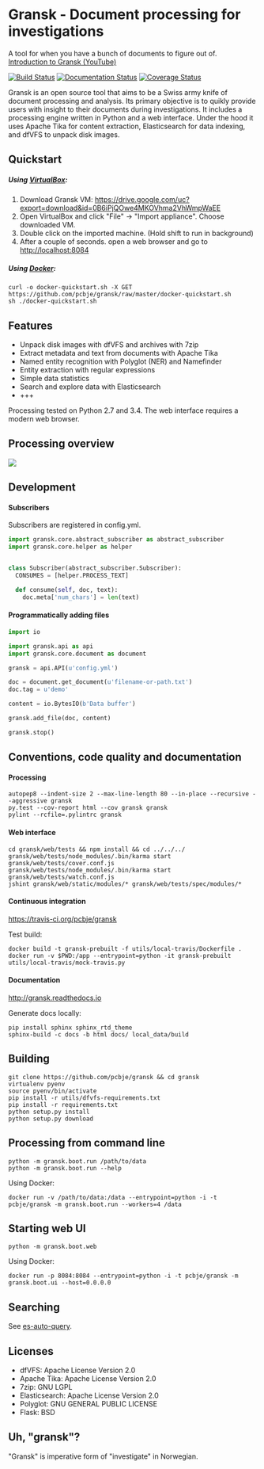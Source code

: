 # Gransk - Document processing for investigations

A tool for when you have a bunch of documents to figure out of. [Introduction to Gransk (YouTube)](https://www.youtube.com/watch?v=hkfLQFRShJ8)

[![Build Status](https://travis-ci.org/pcbje/gransk.svg?branch=master)](https://travis-ci.org/pcbje/gransk) [![Documentation Status](https://readthedocs.org/projects/gransk/badge/?version=latest)](http://gransk.readthedocs.io/?badge=latest)
 [![Coverage Status](https://coveralls.io/repos/github/pcbje/gransk/badge.svg?branch=master)](https://coveralls.io/github/pcbje/gransk?branch=master)

Gransk is an open source tool that aims to be a Swiss army knife of document processing and analysis.
Its primary objective is to quikly provide users with insight to their documents during investigations.
It includes a processing engine written in Python and a web interface. Under the hood it uses Apache Tika for
content extraction, Elasticsearch for data indexing, and dfVFS to unpack disk images.

## Quickstart

##### Using [VirtualBox](https://www.virtualbox.org/wiki/Downloads):

1. Download Gransk VM: https://drive.google.com/uc?export=download&id=0B6iPjQOwe4MKOVhma2VhWmpWaEE
2. Open VirtualBox and click "File" -> "Import appliance". Choose downloaded VM.
3. Double click on the imported machine. (Hold shift to run in background)
4. After a couple of seconds. open a web browser and go to [http://localhost:8084](http://localhost:8084)

##### Using [Docker](https://www.docker.com):

```
curl -o docker-quickstart.sh -X GET https://github.com/pcbje/gransk/raw/master/docker-quickstart.sh
sh ./docker-quickstart.sh
```


## Features

* Unpack disk images with dfVFS and archives with 7zip
* Extract metadata and text from documents with Apache Tika
* Named entity recognition with Polyglot (NER) and Namefinder
* Entity extraction with regular expressions
* Simple data statistics
* Search and explore data with Elasticsearch
* +++

Processing tested on Python 2.7 and 3.4. The web interface requires a modern web browser.

## Processing overview

![](https://pcbje.github.io/images/gransk-overview.png)

## Development

#### Subscribers

Subscribers are registered in config.yml.

```python
import gransk.core.abstract_subscriber as abstract_subscriber
import gransk.core.helper as helper


class Subscriber(abstract_subscriber.Subscriber):
  CONSUMES = [helper.PROCESS_TEXT]

  def consume(self, doc, text):
    doc.meta['num_chars'] = len(text)
```

#### Programmatically adding files

```python
import io

import gransk.api as api
import gransk.core.document as document

gransk = api.API(u'config.yml')

doc = document.get_document(u'filename-or-path.txt')
doc.tag = u'demo'

content = io.BytesIO(b'Data buffer')

gransk.add_file(doc, content)

gransk.stop()
```

## Conventions, code quality and documentation

#### Processing

```
autopep8 --indent-size 2 --max-line-length 80 --in-place --recursive --aggressive gransk
py.test --cov-report html --cov gransk gransk
pylint --rcfile=.pylintrc gransk
```

#### Web interface

```
cd gransk/web/tests && npm install && cd ../../../
gransk/web/tests/node_modules/.bin/karma start gransk/web/tests/cover.conf.js
gransk/web/tests/node_modules/.bin/karma start gransk/web/tests/watch.conf.js
jshint gransk/web/static/modules/* gransk/web/tests/spec/modules/*
```

#### Continuous integration

https://travis-ci.org/pcbje/gransk

Test build:
```
docker build -t gransk-prebuilt -f utils/local-travis/Dockerfile .
docker run -v $PWD:/app --entrypoint=python -it gransk-prebuilt utils/local-travis/mock-travis.py
```

#### Documentation

http://gransk.readthedocs.io

Generate docs locally:
```
pip install sphinx sphinx_rtd_theme
sphinx-build -c docs -b html docs/ local_data/build
```


## Building

```
git clone https://github.com/pcbje/gransk && cd gransk
virtualenv pyenv
source pyenv/bin/activate
pip install -r utils/dfvfs-requirements.txt
pip install -r requirements.txt
python setup.py install
python setup.py download
```


## Processing from command line

```
python -m gransk.boot.run /path/to/data
python -m gransk.boot.run --help
```

Using Docker:

```
docker run -v /path/to/data:/data --entrypoint=python -i -t pcbje/gransk -m gransk.boot.run --workers=4 /data
```

## Starting web UI

```
python -m gransk.boot.web
```

Using Docker:

```
docker run -p 8084:8084 --entrypoint=python -i -t pcbje/gransk -m gransk.boot.ui --host=0.0.0.0
```

## Searching

See [es-auto-query](https://github.com/pcbje/es-auto-query).

## Licenses

* dfVFS: Apache License Version 2.0
* Apache Tika: Apache License Version 2.0
* 7zip: GNU LGPL
* Elasticsearch: Apache License Version 2.0
* Polyglot: GNU GENERAL PUBLIC LICENSE
* Flask: BSD

## Uh, "gransk"?

"Gransk" is imperative form of "investigate" in Norwegian.
